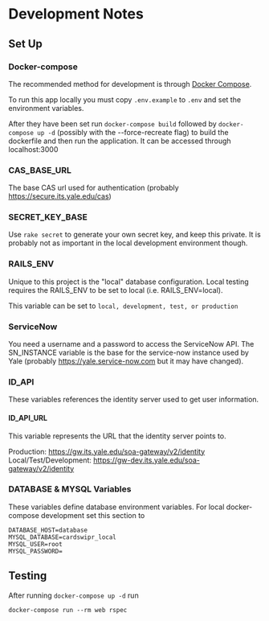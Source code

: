 # Development Notes

## Set Up

### Docker-compose

The recommended method for development is through [Docker Compose](https://docs.docker.com/compose/).

To run this app locally you must copy `.env.example` to `.env` and set the environment variables.

After they have been set run `docker-compose build` followed by `docker-compose up -d` (possibly with the --force-recreate flag) to build the dockerfile and then run the application. It can be accessed through localhost:3000

### CAS_BASE_URL
The base CAS url used for authentication (probably https://secure.its.yale.edu/cas) 

### SECRET_KEY_BASE
Use `rake secret` to generate your own secret key, and keep this private. It is probably not as important in the local development environment though.

### RAILS_ENV
Unique to this project is the "local" database configuration. Local testing requires the RAILS_ENV to be set to local (i.e. RAILS_ENV=local).

This variable can be set to `local, development, test, or production`

### ServiceNow
You need a username and a password to access the ServiceNow API. The SN_INSTANCE variable is the base for the service-now instance used by Yale (probably https://yale.service-now.com but it may have changed).

### ID_API
These variables references the identity server used to get user information.

#### ID_API_URL
This variable represents the URL that the identity server points to.

Production: https://gw.its.yale.edu/soa-gateway/v2/identity
Local/Test/Development: https://gw-dev.its.yale.edu/soa-gateway/v2/identity

### DATABASE & MYSQL Variables

These variables define database environment variables. For local docker-compose development set this section to

```
DATABASE_HOST=database
MYSQL_DATABASE=cardswipr_local
MYSQL_USER=root
MYSQL_PASSWORD=
```

## Testing
After running `docker-compose up -d` run
```
docker-compose run --rm web rspec
```